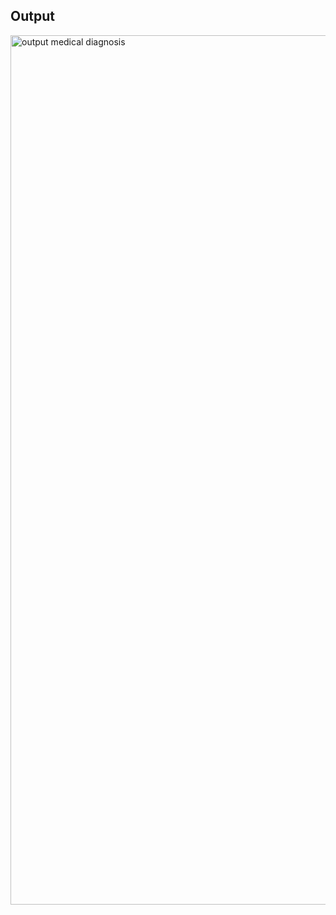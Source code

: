 ## Output

<img width="1391" alt="output medical diagnosis" src="https://github.com/user-attachments/assets/82cf2c7e-aee9-4b47-99cd-9e8504ac0ce1" />
